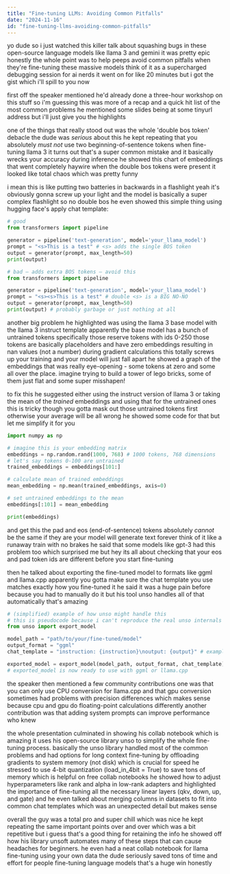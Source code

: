 ```yaml
---
title: "Fine-tuning LLMs: Avoiding Common Pitfalls"
date: "2024-11-16"
id: "fine-tuning-llms-avoiding-common-pitfalls"
---
```


yo dude so i just watched this killer talk about squashing bugs in these open-source language models like llama 3 and gemini it was pretty epic honestly  the whole point was to help peeps avoid common pitfalls when they're fine-tuning these massive models  think of it as a supercharged debugging session for ai nerds  it went on for like 20 minutes but i got the gist which i'll spill to you now

first off the speaker mentioned he'd already done a three-hour workshop on this stuff so i'm guessing this was more of a recap and a quick hit list of the most common problems   he mentioned some slides being at some tinyurl address but i'll just give you the highlights

one of the things that really stood out was the whole 'double bos token' debacle the dude was *serious* about this  he kept repeating that you absolutely *must not* use two beginning-of-sentence tokens when fine-tuning llama 3 it turns out that's a super common mistake and it basically wrecks your accuracy during inference he showed this chart of embeddings that went completely haywire when the double bos tokens were present  it looked like total chaos which was pretty funny

i mean this is like putting two batteries in backwards in a flashlight yeah it's obviously gonna screw up your light and the model is basically a super complex flashlight so no double bos  he even showed this simple thing using hugging face's apply chat template:

```python
# good
from transformers import pipeline

generator = pipeline('text-generation', model='your_llama_model')
prompt = "<s>This is a test" # <s> adds the single BOS token
output = generator(prompt, max_length=50)
print(output)

# bad — adds extra BOS tokens — avoid this
from transformers import pipeline

generator = pipeline('text-generation', model='your_llama_model')
prompt = "<s><s>This is a test" # double <s> is a BIG NO-NO
output = generator(prompt, max_length=50)
print(output) # probably garbage or just nothing at all

```

another big problem he highlighted was using the llama 3 base model with the llama 3 instruct template  apparently the base model has a bunch of untrained tokens specifically those reserve tokens with ids 0-250  those tokens are basically placeholders and have zero embeddings resulting in nan values (not a number) during gradient calculations  this totally screws up your training and your model will just fall apart  he showed a graph of the embeddings that was really eye-opening - some tokens at zero and some all over the place.  imagine trying to build a tower of lego bricks, some of them just flat and some super misshapen!

to fix this he suggested either using the instruct version of llama 3 or taking the mean of the *trained* embeddings and using that for the untrained ones  this is tricky though  you gotta mask out those untrained tokens first otherwise your average will be all wrong  he showed some code for that but let me simplify it for you

```python
import numpy as np

# imagine this is your embedding matrix
embeddings = np.random.rand(1000, 768) # 1000 tokens, 768 dimensions
# let's say tokens 0-100 are untrained
trained_embeddings = embeddings[101:]

# calculate mean of trained embeddings
mean_embedding = np.mean(trained_embeddings, axis=0)

# set untrained embeddings to the mean
embeddings[:101] = mean_embedding

print(embeddings)
```

and get this the pad and eos (end-of-sentence) tokens absolutely *cannot* be the same  if they are your model will generate text forever  think of it like a runaway train with no brakes  he said that some models like gpt-3 had this problem too which surprised me but hey its all about checking that your eos and pad token ids are different before you start fine-tuning

then he talked about exporting the fine-tuned model to formats like ggml and llama.cpp  apparently you gotta make sure the chat template you use matches exactly how you fine-tuned it   he said it was a huge pain before because you had to manually do it but his tool unso handles all of that automatically  that's amazing

```python
# (simplified) example of how unso might handle this
# this is pseudocode because i can't reproduce the real unso internals
from unso import export_model

model_path = "path/to/your/fine-tuned/model"
output_format = "ggml"
chat_template = "instruction: {instruction}\noutput: {output}" # example

exported_model = export_model(model_path, output_format, chat_template)
# exported_model is now ready to use with ggml or llama.cpp
```

the speaker then mentioned a few community contributions  one was that you can only use CPU conversion for llama.cpp and that gpu conversion sometimes had problems with precision differences  which makes sense because cpu and gpu do floating-point calculations differently another contribution was that adding system prompts can improve performance  who knew

the whole presentation culminated in showing his collab notebook which is amazing  it uses his open-source library  unso  to simplify the whole fine-tuning process.  basically the unso library handled most of the common problems and had options for  long context fine-tuning by offloading gradients to system memory (not disk) which is crucial for speed he stressed to use 4-bit quantization (load_in_4bit = True) to save tons of memory which is helpful on free collab notebooks  he showed how to adjust hyperparameters like rank and alpha in low-rank adapters and highlighted the importance of fine-tuning all the necessary linear layers (qkv, down, up, and gate)  and he even talked about merging columns in datasets to fit into common chat templates which was an unexpected detail but makes sense

overall the guy was a total pro and super chill which was nice he kept repeating the same important points over and over which was a bit repetitive but i guess that's a good thing for retaining the info he showed off how his library unsoft automates many of these steps that can cause headaches for beginners.  he even had a neat collab notebook for llama fine-tuning using your own data  the dude seriously saved tons of time and effort for people fine-tuning language models that's a huge win honestly
